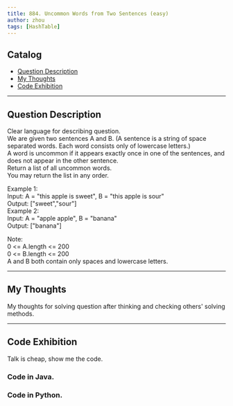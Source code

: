```yaml
---
title: 884. Uncommon Words from Two Sentences (easy)                 
author: zhou      
tags: [HashTable]          
---
```


       

## Catalog  
+ [Question Description](#partI)
+ [My Thoughts](#partII)
+ [Code Exhibition](#partIII)

----------------------------------

## Question Description
Clear language for describing question.    
We are given two sentences A and B.  (A sentence is a string of space separated words.  Each word consists only of lowercase letters.)   
A word is uncommon if it appears exactly once in one of the sentences, and does not appear in the other sentence.      
Return a list of all uncommon words.      
You may return the list in any order.       

Example 1:    
Input: A = "this apple is sweet", B = "this apple is sour"     
Output: ["sweet","sour"]      
Example 2:    
Input: A = "apple apple", B = "banana"     
Output: ["banana"]      

Note:    
0 <= A.length <= 200    
0 <= B.length <= 200    
A and B both contain only spaces and lowercase letters.     


----------------------------------

## My Thoughts
My thoughts for solving question after thinking and checking others' solving methods.        








----------------------------------

## Code Exhibition
Talk is cheap, show me the code.    
### Code in Java.     



### Code in Python.   



